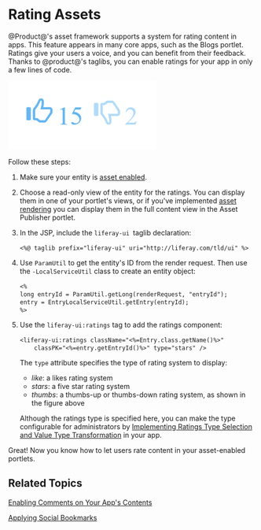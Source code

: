 # Rating Assets [](id=rating-assets)

@Product@'s asset framework supports a system for rating content in apps. This
feature appears in many core apps, such as the Blogs portlet. Ratings give your
users a voice, and you can benefit from their feedback.  Thanks to @product@'s
taglibs, you can enable ratings for your app in only a few lines of code.

![Figure 1: Ratings let users quickly provide feedback on content.](../../../images/social-ratings-thumbs.png)

Follow these steps: 

1.  Make sure your entity is 
    [asset enabled](/develop/tutorials/-/knowledge_base/7-0/adding-updating-and-deleting-assets-for-custom-entities).

2.  Choose a read-only view of the entity for the ratings. You can display 
    them in one of your portlet's views, or if you've implemented 
    [asset rendering](/develop/tutorials/-/knowledge_base/7-0/rendering-an-asset) 
    you can display them in the full content view in the Asset Publisher 
    portlet. 

3.  In the JSP, include the `liferay-ui `taglib declaration:

        <%@ taglib prefix="liferay-ui" uri="http://liferay.com/tld/ui" %>

4.  Use `ParamUtil` to get the entity's ID from the render request. Then use 
    the `-LocalServiceUtil` class to create an entity object:

        <%
        long entryId = ParamUtil.getLong(renderRequest, "entryId");
        entry = EntryLocalServiceUtil.getEntry(entryId);
        %>

5.  Use the `liferay-ui:ratings` tag to add the ratings component:

        <liferay-ui:ratings className="<%=Entry.class.getName()%>"
            classPK="<%=entry.getEntryId()%>" type="stars" />

    The `type` attribute specifies the type of rating system to display: 

    - *like*: a likes rating system 
    - *stars*: a five star rating system
    - *thumbs*: a thumbs-up or thumbs-down rating system, as shown in the figure above 

    Although the ratings type is specified here, you can make the type 
    configurable for administrators by 
    [Implementing Ratings Type Selection and Value Type Transformation](/develop/tutorials/-/knowledge_base/7-0/ratings) 
    in your app. 

Great! Now you know how to let users rate content in your asset-enabled portlets. 

## Related Topics [](id=related-topics)

[Enabling Comments on Your App's Contents](/develop/tutorials/-/knowledge_base/7-0/enabling-comments-on-your-apps-contents)

[Applying Social Bookmarks](/develop/tutorials/-/knowledge_base/7-0/applying-social-bookmarks)

